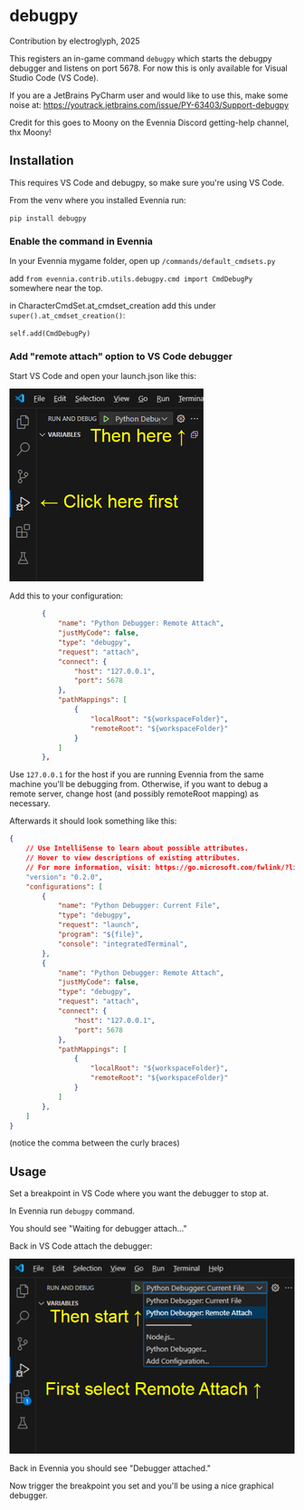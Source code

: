 # debugpy

Contribution by electroglyph, 2025

This registers an in-game command `debugpy` which starts the debugpy debugger and listens on port 5678.
For now this is only available for Visual Studio Code (VS Code).

If you are a JetBrains PyCharm user and would like to use this, make some noise at:
https://youtrack.jetbrains.com/issue/PY-63403/Support-debugpy


Credit for this goes to Moony on the Evennia Discord getting-help channel, thx Moony!


## Installation

This requires VS Code and debugpy, so make sure you're using VS Code.

From the venv where you installed Evennia run:

`pip install debugpy`

### Enable the command in Evennia

In your Evennia mygame folder, open up `/commands/default_cmdsets.py`

add `from evennia.contrib.utils.debugpy.cmd import CmdDebugPy` somewhere near the top.

in CharacterCmdSet.at_cmdset_creation add this under `super().at_cmdset_creation()`:

`self.add(CmdDebugPy)`

### Add "remote attach" option to VS Code debugger

Start VS Code and open your launch.json like this:

![screenshot](./vscode.png)

Add this to your configuration:

```json
        {
            "name": "Python Debugger: Remote Attach",
            "justMyCode": false,
            "type": "debugpy",
            "request": "attach",
            "connect": {
                "host": "127.0.0.1",
                "port": 5678
            },
            "pathMappings": [
                {
                    "localRoot": "${workspaceFolder}",
                    "remoteRoot": "${workspaceFolder}"
                }
            ]
        },
```

Use `127.0.0.1` for the host if you are running Evennia from the same machine you'll be debugging from.  Otherwise, if you want to debug a remote server, change host (and possibly remoteRoot mapping) as necessary.

Afterwards it should look something like this:

```json
{
    // Use IntelliSense to learn about possible attributes.
    // Hover to view descriptions of existing attributes.
    // For more information, visit: https://go.microsoft.com/fwlink/?linkid=830387
    "version": "0.2.0",
    "configurations": [
        {
            "name": "Python Debugger: Current File",
            "type": "debugpy",
            "request": "launch",
            "program": "${file}",
            "console": "integratedTerminal",
        },
        {
            "name": "Python Debugger: Remote Attach",
            "justMyCode": false,
            "type": "debugpy",
            "request": "attach",
            "connect": {
                "host": "127.0.0.1",
                "port": 5678
            },
            "pathMappings": [
                {
                    "localRoot": "${workspaceFolder}",
                    "remoteRoot": "${workspaceFolder}"
                }
            ]
        },
    ]
}
```

(notice the comma between the curly braces)

## Usage

Set a breakpoint in VS Code where you want the debugger to stop at.

In Evennia run `debugpy` command.

You should see "Waiting for debugger attach..."

Back in VS Code attach the debugger:

![screenshot](./attach.png)

Back in Evennia you should see "Debugger attached."

Now trigger the breakpoint you set and you'll be using a nice graphical debugger.